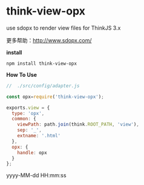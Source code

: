 # think-view-opx
use sdopx to render view files for ThinkJS 3.x

更多帮助：http://www.sdopx.com/

**install**
```
npm install think-view-opx
```
**How To Use**
```javascript
//  ./src/config/adapter.js

const opx=require('think-view-opx'); 

exports.view = {
  type: 'opx',
  common: {
    viewPath: path.join(think.ROOT_PATH, 'view'),
    sep: '_',
    extname: '.html'
  },
  opx: {
    handle: opx
  }
};

```
yyyy-MM-dd HH:mm:ss
